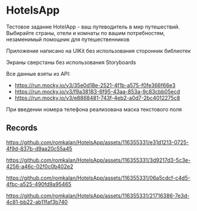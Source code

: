 # HotelsApp

Тестовое задание HotelApp - ваш путеводитель в мир путешествий. Выбирайте страны, отели и комнаты по вашим потребностям, незаменимый помощник для путешественников

Приложение написано на UIKit без использования сторонник библиотек

Экраны сверстаны без использования Storyboards

Все данные взяты из API:
- https://run.mocky.io/v3/35e0d18e-2521-4f1b-a575-f0fe366f66e3
- https://run.mocky.io/v3/f9a38183-6f95-43aa-853a-9c83cbb05ecd
- https://run.mocky.io/v3/e8868481-743f-4eb2-a0d7-2bc4012275c8

При введении номера телефона реализована маска текстового поля

## Records

https://github.com/romkalan/HotelsApp/assets/116355331/e31d1213-0725-4f9d-837b-d9aa20c55a45

https://github.com/romkalan/HotelsApp/assets/116355331/3d9217d3-5c3e-4256-a46c-02f0c0b402e2

https://github.com/romkalan/HotelsApp/assets/116355331/06a5cdcf-c4d5-4fbc-a525-490fd9a95465

https://github.com/romkalan/HotelsApp/assets/116355331/21716386-7e3d-4c81-bb22-ab11faf3b740




